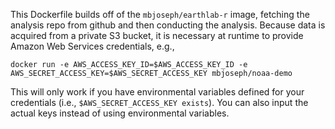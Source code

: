 This Dockerfile builds off of the `mbjoseph/earthlab-r` image, fetching the analysis repo from github and then conducting the analysis.
Because data is acquired from a private S3 bucket, it is necessary at runtime to provide Amazon Web Services credentials, e.g.,

```
docker run -e AWS_ACCESS_KEY_ID=$AWS_ACCESS_KEY_ID -e AWS_SECRET_ACCESS_KEY=$AWS_SECRET_ACCESS_KEY mbjoseph/noaa-demo
```

This will only work if you have environmental variables defined for your credentials (i.e., `$AWS_SECRET_ACCESS_KEY exists`).
You can also input the actual keys instead of using environmental variables.
